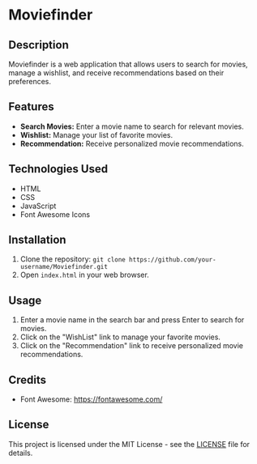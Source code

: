 # Moviefinder

## Description
Moviefinder is a web application that allows users to search for movies, manage a wishlist, and receive recommendations based on their preferences.

## Features
- **Search Movies:** Enter a movie name to search for relevant movies.
- **Wishlist:** Manage your list of favorite movies.
- **Recommendation:** Receive personalized movie recommendations.

## Technologies Used
- HTML
- CSS
- JavaScript
- Font Awesome Icons

## Installation
1. Clone the repository: `git clone https://github.com/your-username/Moviefinder.git`
2. Open `index.html` in your web browser.

## Usage
1. Enter a movie name in the search bar and press Enter to search for movies.
2. Click on the "WishList" link to manage your favorite movies.
3. Click on the "Recommendation" link to receive personalized movie recommendations.

## Credits
- Font Awesome: https://fontawesome.com/

## License
This project is licensed under the MIT License - see the [LICENSE](LICENSE) file for details.
